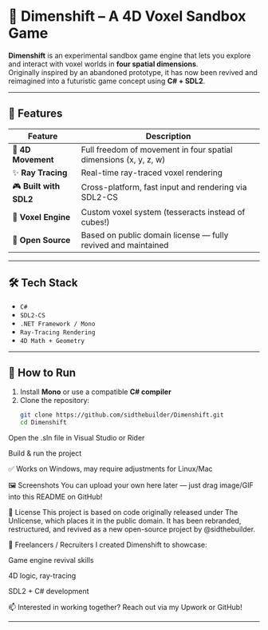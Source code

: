 # 🚀 Dimenshift – A 4D Voxel Sandbox Game


**Dimenshift** is an experimental sandbox game engine that lets you explore and interact with voxel worlds in **four spatial dimensions**.  
Originally inspired by an abandoned prototype, it has now been revived and reimagined into a futuristic game concept using **C# + SDL2**.

---

## 🔮 Features

| Feature             | Description                                                                 |
|---------------------|-----------------------------------------------------------------------------|
| 🧠 **4D Movement**  | Full freedom of movement in four spatial dimensions (x, y, z, w)            |
| ✨ **Ray Tracing**  | Real-time ray-traced voxel rendering                                        |
| 🎮 **Built with SDL2** | Cross-platform, fast input and rendering via SDL2-CS                       |
| 🧱 **Voxel Engine** | Custom voxel system (tesseracts instead of cubes!)                          |
| 💾 **Open Source**  | Based on public domain license — fully revived and maintained               |

---

## 🛠️ Tech Stack

- `C#`
- `SDL2-CS`
- `.NET Framework / Mono`
- `Ray-Tracing Rendering`
- `4D Math + Geometry`

---

## 🧰 How to Run

1. Install **Mono** or use a compatible **C# compiler**
2. Clone the repository:
   ```bash
   git clone https://github.com/sidthebuilder/Dimenshift.git
   cd Dimenshift
Open the .sln file in Visual Studio or Rider

Build & run the project

✅ Works on Windows, may require adjustments for Linux/Mac

🖼️ Screenshots
You can upload your own here later — just drag image/GIF into this README on GitHub!

📜 License
This project is based on code originally released under The Unlicense, which places it in the public domain.
It has been rebranded, restructured, and revived as a new open-source project by @sidthebuilder.



💼 Freelancers / Recruiters
I created Dimenshift to showcase:

Game engine revival skills

4D logic, ray-tracing

SDL2 + C# development

📫 Interested in working together? Reach out via my Upwork or GitHub!



---

